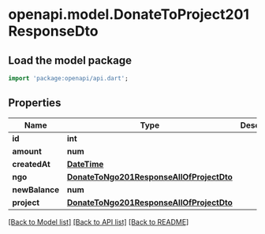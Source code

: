 # openapi.model.DonateToProject201ResponseDto

## Load the model package
```dart
import 'package:openapi/api.dart';
```

## Properties
Name | Type | Description | Notes
------------ | ------------- | ------------- | -------------
**id** | **int** |  | 
**amount** | **num** |  | 
**createdAt** | [**DateTime**](DateTime.md) |  | 
**ngo** | [**DonateToNgo201ResponseAllOfProjectDto**](DonateToNgo201ResponseAllOfProjectDto.md) |  | 
**newBalance** | **num** |  | 
**project** | [**DonateToNgo201ResponseAllOfProjectDto**](DonateToNgo201ResponseAllOfProjectDto.md) |  | 

[[Back to Model list]](../README.md#documentation-for-models) [[Back to API list]](../README.md#documentation-for-api-endpoints) [[Back to README]](../README.md)


